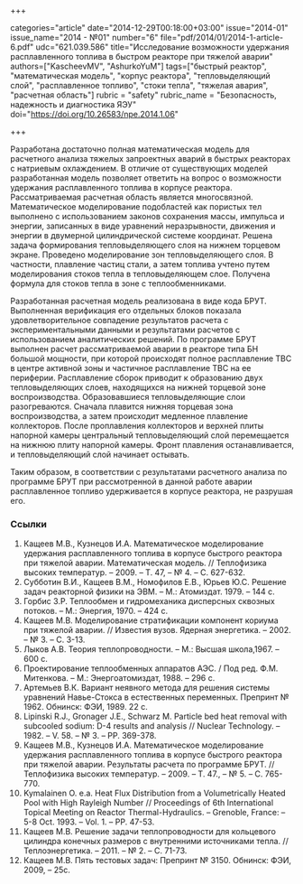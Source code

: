 +++

categories="article"
date="2014-12-29T00:18:00+03:00"
issue="2014-01"
issue_name="2014 - №01"
number="6"
file="pdf/2014/01/2014-1-article-6.pdf"
udc="621.039.586"
title="Исследование возможности удержания расплавленного топлива в быстром реакторе при тяжелой аварии"
authors=["KascheevMV", "AshurkoYuM"]
tags=["быстрый реактор", "математическая модель", "корпус реактора", "тепловыделяющий слой", "расплавленное топливо", "стоки тепла", "тяжелая авария", "расчетная область"]
rubric = "safety"
rubric_name = "Безопасность, надежность и диагностика ЯЭУ"
doi="https://doi.org/10.26583/npe.2014.1.06"

+++

Разработана достаточно полная математическая модель для расчетного анализа тяжелых запроектных аварий в быстрых реакторах с натриевым охлаждением. В отличие от существующих моделей разработанная модель позволяет ответить на вопрос о возможности удержания расплавленного топлива в корпусе реактора. Рассматриваемая расчетная область является многосвязной. Математическое моделирование подобластей как пористых тел выполнено с использованием законов сохранения массы, импульса и энергии, записанных в виде уравнений неразрывности, движения и энергии в двумерной цилиндрической системе координат. Решена задача формирования тепловыделяющего слоя на нижнем торцевом экране. Проведено моделирование зон тепловыделяющего слоя. В частности, плавление частиц стали, а затем топлива учтено путем моделирования стоков тепла в тепловыделяющем слое. Получена формула для стоков тепла в зоне с теплообменниками.

Разработанная расчетная модель реализована в виде кода БРУТ. Выполненная верификация его отдельных блоков показала удовлетворительное совпадение результатов расчета с экспериментальными данными и результатами расчетов с использованием аналитических решений. По программе БРУТ выполнен расчет рассматриваемой аварии в реакторе типа БН большой мощности, при которой происходят полное расплавление ТВС в центре активной зоны и частичное расплавление ТВС на ее периферии. Расплавление сборок приводит к образованию двух тепловыделяющих слоев, находящихся на нижней торцевой зоне воспроизводства. Образовавшиеся тепловыделяющие слои разогреваются. Сначала плавится нижняя торцевая зона воспроизводства, а затем происходит медленное плавление коллекторов. После проплавления коллекторов и верхней плиты напорной камеры центральный тепловыделяющий слой перемещается на нижнюю плиту напорной камеры. Фронт плавления останавливается, и тепловыделяющий слой начинает остывать.

Таким образом, в соответствии с результатами расчетного анализа по программе БРУТ при рассмотренной в данной работе аварии расплавленное топливо удерживается в корпусе реактора, не разрушая его.

### Ссылки

1. Кащеев М.В., Кузнецов И.А. Математическое моделирование удержания расплавленного топлива в корпусе быстрого реактора при тяжелой аварии. Математическая модель. // Теплофизика высоких температур. – 2009. – Т. 47, – № 4. – C. 627-632.
2. Субботин В.И., Кащеев В.М., Номофилов Е.В., Юрьев Ю.С. Решение задач реакторной физики на ЭВМ. – М.: Атомиздат. 1979. – 144 с.
3. Горбис З.Р. Теплообмен и гидромеханика дисперсных сквозных потоков. – М.: Энергия, 1970. – 424 c.
4. Кащеев М.В. Моделирование стратификации компонент кориума при тяжелой аварии. // Известия вузов. Ядерная энергетика. – 2002. – № 3. – C. 3-13.
5. Лыков А.В. Теория теплопроводности. – М.: Высшая школа,1967. – 600 c.
6. Проектирование теплообменных аппаратов АЭС. / Под ред. Ф.М. Митенкова. – М.: Энергоатомиздат, 1988. – 296 c.
7. Артемьев В.К. Вариант неявного метода для решения системы уравнений Навье-Стокса в естественных переменных. Препринт № 1962. Обнинск: ФЭИ, 1989. 22 c.
8. Lipinski R.J., Gronager J.E., Schwarz M. Particle bed heat removal with subcooled sodium: D-4 results and analysis // Nuclear Technology. – 1982. – V. 58. – № 3. – PP. 369-378.
9. Кащеев М.В., Кузнецов И.А. Математическое моделирование удержания расплавленного топлива в корпусе быстрого реактора при тяжелой аварии. Результаты расчета по программе БРУТ. // Теплофизика высоких температур. – 2009. – Т. 47., – № 5. – C. 765-770.
10. Kymalainen O. e.a. Heat Flux Distribution from a Volumetrically Heated Pool with High Rayleigh Number // Proceedings of 6th International Topical Meeting on Reactor Thermal-Hydraulics. – Grenoble, France: – 5-8 Oct. 1993. – Vol. 1. – PP. 47-53.
11. Кащеев М.В. Решение задачи теплопроводности для кольцевого цилиндра конечных размеров с внутренними источниками тепла. // Теплоэнергетика. – 2011. – № 2. – C. 71-73.
12. Кащеев М.В. Пять тестовых задач: Препринт № 3150. Обнинск: ФЭИ, 2009, – 25c.
